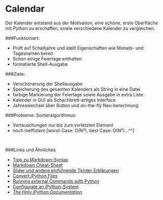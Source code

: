 # Calendar

Der Kalender entstand aus der Motivation, eine schöne, erste Oberfläche mit Python zu erschaffen, sowie verschiedene Kalender zu vergleichen.

###Funktioniert:
* Prüft auf Schaltjahre und stellt Eigenschaften wie Monats- und Tagesnamen bereit
* Schon einige Feiertage enthalten
* formatierte Shell-Ausgabe


###Ziele:
* Verschönerung der Shellausgabe
* Speicherung des gesamten Kalenders als String in eine Datei
* farbige Markierung der Feiertage sowie Ausgabe in extra Liste
* Kalender in GUI als Schachbrett-artiges Interface
* Jahreswechsel über Button und on-the-fly Neu-berechnung

###Probleme:
Sortieralgorithmus:
- Vertauschungen nur bis zum vorletzten Element
- noch ineffizient [worst-Case: O(N²), best Case: O(N²)...^^]

<pre>
&nbsp
</pre>
###Links und Ähnliches
* <a href="http://daringfireball.net/projects/markdown/syntax">Tipp zu Markdown-Syntax</a>
* <a href="https://github.com/adam-p/markdown-here/wiki/Markdown-Cheatsheet#html"> Markdown Cheat-Sheet </a>
* <a href="http://www.python-kurs.eu/tkinter_sliders.php"> Slider und andere einführende Tkinter Erklärungen </a>
* <a href="http://ipython.org/ipython-doc/1/interactive/nbconvert.html">Convert iPython Files </a>
* <a href="http://pymotw.com/2/subprocess/index.html#module-subprocess"> Running external Commands with Python </a>
* <a href="http://ipython.org/ipython-doc/1/config/overview.html"> Configurate an iPython-System</a>
* <a href="https://docs.python.org/2/tutorial/appetite.html"> *The Holy iPython Documentation* </a>
